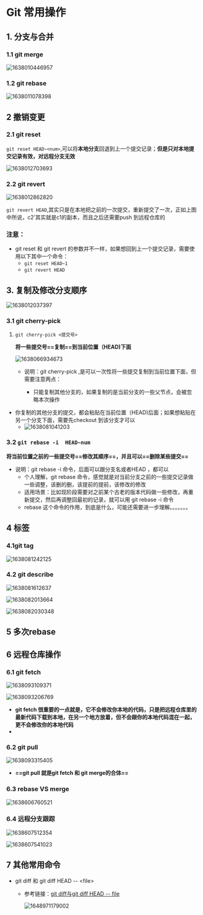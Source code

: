 # Git 常用操作

## 1. 分支与合并

### 1.1 git merge

![1638010446957](C:\Users\dezengmu\AppData\Roaming\Typora\typora-user-images\1638010446957.png)

### 1.2 git rebase

![1638011078398](C:\Users\dezengmu\AppData\Roaming\Typora\typora-user-images\1638011078398.png)



## 2 撤销变更

### 2.1 git reset

`git reset HEAD~<num>`,可以将**本地分支**回退到上一个提交记录；**但是只对本地提交记录有效，对远程分支无效**

![1638012703693](C:\Users\dezengmu\AppData\Roaming\Typora\typora-user-images\1638012703693.png)

### 2.2 git revert

![1638012862820](C:\Users\dezengmu\AppData\Roaming\Typora\typora-user-images\1638012862820.png)

`git revert HEAD`,其实只是在本地把之前的一次提交，重新提交了一次，正如上图中所说，c2'其实就是c1的副本，而且之后还需要push 到远程仓库的

### 注意：

* git reset 和 git  revert 的参数并不一样，如果想回到上一个提交记录，需要使用以下其中一个命令：
  * `git reset HEAD~1`
  * `git revert HEAD`

## 3. 复制及修改分支顺序

![1638012037397](C:\Users\dezengmu\AppData\Roaming\Typora\typora-user-images\1638012037397.png)

### 3.1 git cherry-pick

1. `git cherry-pick <提交号>`

   **将一些提交号==复制==到当前位置（HEAD)下面**

   ![1638066934673](C:\Users\dezengmu\AppData\Roaming\Typora\typora-user-images\1638066934673.png)

   * 说明：git cherry-pick ,是可以一次性将一些提交复制到当前位置下面，但需要注意两点：

     * 只能复制其他分支的，如果复制的是当前分支的一些父节点，会被忽略本次操作
* 你复制的其他分支的提交，都会粘贴在当前位置（HEAD)后面；如果想粘贴在另一个分支下面，需要先checkout 到该分支才可以
     * ![1638081041203](C:\Users\dezengmu\AppData\Roaming\Typora\typora-user-images\1638081041203.png)

### 3.2 `git rebase -i  HEAD~num`

   **将当前位置之前的一些提交号==修改其顺序==，并且可以==删除某些提交==**

* 说明：git rebase -i 命令，后面可以跟分支名或者HEAD ，都可以
  * 个人理解，git rebase 命令，感觉就是对当前分支之前的一些提交记录做一些调整，该删的删，该提前的提前，该修改的修改
  * 适用场景：比如现阶段需要对之前某个古老的版本代码做一些修改，再重新提交，然后再调整回最初的记录，就可以用 git rebase -i 命令
  * rebase 这个命令的作用，到底是什么，可能还需要进一步理解。。。。。。。

## 4 标签



### 4.1git tag

![1638081242125](C:\Users\dezengmu\AppData\Roaming\Typora\typora-user-images\1638081242125.png)

### 4.2 git describe

![1638081612637](C:\Users\dezengmu\AppData\Roaming\Typora\typora-user-images\1638081612637.png)

![1638082013664](C:\Users\dezengmu\AppData\Roaming\Typora\typora-user-images\1638082013664.png)

![1638082030348](C:\Users\dezengmu\AppData\Roaming\Typora\typora-user-images\1638082030348.png)

## 5 多次rebase







## 6 远程仓库操作

### 6.1 git  fetch

![1638093109371](C:\Users\dezengmu\AppData\Roaming\Typora\typora-user-images\1638093109371.png)

![1638093206769](C:\Users\dezengmu\AppData\Roaming\Typora\typora-user-images\1638093206769.png)

* **git fetch 很重要的一点就是，它不会修改你本地的代码，只是把远程仓库里的最新代码下载到本地，在另一个地方放着，但不会跟你的本地代码混在一起，更不会修改你的本地代码**
* 



### 6.2 git pull

![1638093315405](C:\Users\dezengmu\AppData\Roaming\Typora\typora-user-images\1638093315405.png)

* **==git pull  就是git fetch 和 git merge的合体==**



### 6.3 rebase  VS   merge

![1638606760521](C:\Users\dezengmu\AppData\Roaming\Typora\typora-user-images\1638606760521.png)

### 6.4 远程分支跟踪

![1638607512354](C:\Users\dezengmu\AppData\Roaming\Typora\typora-user-images\1638607512354.png)



![1638607541023](C:\Users\dezengmu\AppData\Roaming\Typora\typora-user-images\1638607541023.png)

## 7 其他常用命令

* git diff  和 git diff HEAD -- \<file\>

  * 参考链接：[git diff与git diff HEAD -- file](https://blog.csdn.net/u013485584/article/details/53303858)

    ![1648971179002](C:\Users\dezengmu\AppData\Roaming\Typora\typora-user-images\1648971179002.png)



